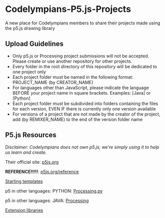 # Codelympians-P5.js-Projects
A new place for Codelympians members to share their projects made using the p5.js drawing library

## Upload Guidelines
* Only p5.js or Processing project submissions will not be accepted. Please create or use another repository for other projects. 
* Every folder in the root directory of this repository will be dedicated to one project only
* Each project folder must be named in the following format: PROJECT_NAME (by CREATOR_NAME)
* For languages other than JavaScript, please indicate the language BEFORE your project name in square brackets. Examples: \[Java\] or \[Python\]
* Each project folder must be subdivided into folders containing the files for each version, EVEN IF there is currently only one version available
* For versions of a project that are not made by the creator of the project, add (by REMIXER_NAME) to the end of the version folder name

## P5.js Resources
<em>Disclaimer: Codelympians does not own p5.js; we're simply using it to help us learn and create. </em>

Their official site: [p5js.org](https://p5js.org/)

<b>REFERENCE!!!!!</b>: [p5js.org/reference](https://p5js.org/reference/)

[Starting templates](https://p5js.org/download/)

p5 in other languages: PYTHON: [Processing.py](http://py.processing.org)

p5 in other languages: JAVA: [Processing](https://processing.org)

[Extension libraries](https://p5js.org/libraries/)
